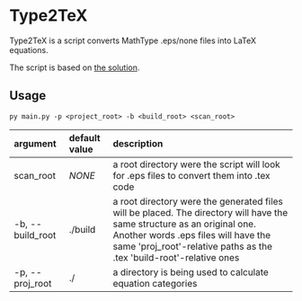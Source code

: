 # Type2TeX

Type2TeX is a script converts MathType .eps/none files into LaTeX equations.

The script is based on [the solution](https://dev.to/furkan_kalkan1/quick-hack-converting-mathml-to-latex-159c).

## Usage
```
py main.py -p <project_root> -b <build_root> <scan_root>
```

|argument|default value|description|
|:--|:--|:--|
|scan_root          | *NONE*    | a root directory were the script will look for .eps files to convert them into .tex code|
|-b, --build_root   |./build    | a root directory were the generated files will be placed. The directory will have the same structure as an original one. Another words .eps files will have the same 'proj_root'-relative paths as the .tex 'build-root'-relative ones |
|-p, --proj_root    |./         | a directory is being used to calculate equation categories |
